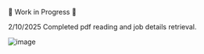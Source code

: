 🚧 Work in Progress 🚧

2/10/2025
Completed pdf reading and job details retrieval.

![image](https://github.com/user-attachments/assets/d487eef5-a1b1-48be-bafa-a1dee3721bb2)
